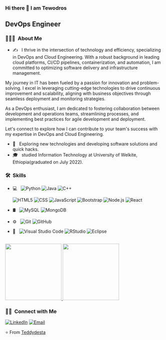 
### Hi there 👋 I am Tewodros
 
<h2>DevOps Engineer</h2>
<h3> 👨🏻‍💻 &nbsp;About Me </h3>

- ✍️ &nbsp; I thrive in the intersection of technology and efficiency, specializing in DevOps and Cloud Engineering. With a robust background in leading cloud platforms, CI/CD pipelines, containerization, and automation, I am committed to optimizing software delivery and infrastructure management.

My journey in IT has been fueled by a passion for innovation and problem-solving. I excel in leveraging cutting-edge technologies to drive continuous improvement and scalability, aligning with business objectives through seamless deployment and monitoring strategies.

As a DevOps enthusiast, I am dedicated to fostering collaboration between development and operations teams, streamlining processes, and implementing best practices for agile development and deployment.

Let's connect to explore how I can contribute to your team's success with my expertise in DevOps and Cloud Engineering.
- 🤔 &nbsp; Exploring new technologies and developing software solutions and quick hacks.
- 🎓 &nbsp; studied  Information Technology at University of Welkite, Ethiopia(graduated on July 2022).


<h3> 🛠 &nbsp;Skills</h3>

- 💻 &nbsp;
  ![Python](https://img.shields.io/badge/-Python-333333?style=flat&logo=python)
  ![Java](https://img.shields.io/badge/-Java-333333?style=flat&logo=Java&logoColor=007396)
  ![C++](https://img.shields.io/badge/-C++-333333?style=flat&logo=C%2B%2B&logoColor=00599C)
  

  ![HTML5](https://img.shields.io/badge/-HTML5-333333?style=flat&logo=HTML5)
  ![CSS](https://img.shields.io/badge/-CSS-333333?style=flat&logo=CSS3&logoColor=1572B6)
  ![JavaScript](https://img.shields.io/badge/-JavaScript-333333?style=flat&logo=javascript)
  ![Bootstrap](https://img.shields.io/badge/-Bootstrap-333333?style=flat&logo=bootstrap&logoColor=563D7C)
  ![Node.js](https://img.shields.io/badge/-Node.js-333333?style=flat&logo=node.js)
  ![React](https://img.shields.io/badge/-React-333333?style=flat&logo=react)
- 🛢 &nbsp;
  ![MySQL](https://img.shields.io/badge/-MySQL-333333?style=flat&logo=mysql)
  ![MongoDB](https://img.shields.io/badge/-MongoDB-333333?style=flat&logo=mongodb)
- ⚙️ &nbsp;
  ![Git](https://img.shields.io/badge/-Git-333333?style=flat&logo=git)
  ![GitHub](https://img.shields.io/badge/-GitHub-333333?style=flat&logo=github) 
- 🔧 &nbsp;
  ![Visual Studio Code](https://img.shields.io/badge/-Visual%20Studio%20Code-333333?style=flat&logo=visual-studio-code&logoColor=007ACC)
  ![RStudio](https://img.shields.io/badge/-RStudio-333333?style=flat&logo=rstudio)
  ![Eclipse](https://img.shields.io/badge/-Eclipse-333333?style=flat&logo=eclipse-ide&logoColor=2C2255)

  
 
  

<br/>

<a href="https://github.com/Teddydesta">
  <img height="180em" src="https://github-readme-stats.vercel.app/api?username=Teddydesta&theme=buefy&show_icons=true" />
  <img height="180em" src="https://github-readme-stats.vercel.app/api/top-langs/?username=Teddydesta&theme=buefy&layout=compact" />
</a>

<br/>

<h3> 🤝🏻 &nbsp;Connect with Me </h3>

<p align="center">

<a href="https://www.linkedin.com/in/tewodros-desta-581ba1215/"><img alt="LinkedIn" src="https://www.linkedin.com/in/tewodros-desta-581ba1215-blue?style=flat-square&logo=linkedin"></a>
<a href="mailto:teddydesta2021@gmail.com"><img alt="Email" src="https://img.shields.io/badge/Email-teddydesta2021@gmail.com-blue?style=flat-square&logo=gmail"></a>
</p>

⭐️ From [Teddydesta](https://github.com/Teddydesta)
